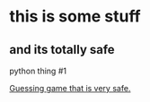 # this is some stuff
## and its totally safe
python thing #1

[Guessing game that is very safe.](https://github.com/alyssapalermo/alyssapalermo.github.io/blob/master/home.py)

